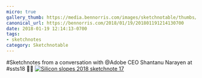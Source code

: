 ```yaml
---
micro: true
gallery_thumb: https://media.bennorris.com/images/sketchnotable/thumbs/silicon-slopes-2018-sketchnote-17.jpg
canonical_url: https://bennorris.com/2018/01/19/201801191214130700
date: 2018-01-19 12:14:13-0700
tags:
- sketchnotes
category: Sketchnotable
---
```


#Sketchnotes from a conversation with @Adobe CEO Shantanu Narayen at #ssts18 ✍🏼 [![Silicon slopes 2018 sketchnote 17](https://media.bennorris.com/images/sketchnotable/silicon-slopes-2018/silicon-slopes-2018-sketchnote-17.jpg)](https://media.bennorris.com/images/sketchnotable/silicon-slopes-2018/silicon-slopes-2018-sketchnote-17.jpg)